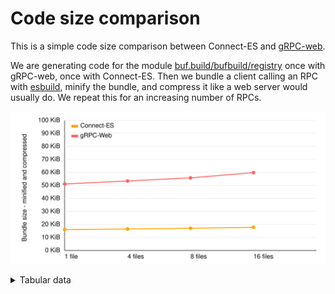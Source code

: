 # Code size comparison

This is a simple code size comparison between Connect-ES and [gRPC-web](https://github.com/grpc/grpc-web).

We are generating code for the module [buf.build/bufbuild/registry](https://buf.build/bufbuild/registry)
once with gRPC-web, once with Connect-ES. Then we bundle a client calling an RPC
with [esbuild](https://esbuild.github.io/), minify the bundle, and compress it like a web server would
usually do. We repeat this for an increasing number of RPCs.

![chart](./chart.svg)

<details><summary>Tabular data</summary>

<!-- TABLE-START -->

| code generator | RPCs | bundle size |  minified | compressed |
| -------------- | ---: | ----------: | --------: | ---------: |
| Connect-ES     |    1 |   152,724 b |  66,495 b |   16,413 b |
| Connect-ES     |    4 |   168,152 b |  72,434 b |   16,892 b |
| Connect-ES     |    8 |   193,458 b |  82,157 b |   17,481 b |
| Connect-ES     |   16 |   227,083 b |  96,423 b |   18,212 b |
| gRPC-Web       |    1 |   876,563 b | 548,495 b |   52,300 b |
| gRPC-Web       |    4 |   928,964 b | 580,477 b |   54,673 b |
| gRPC-Web       |    8 | 1,004,833 b | 628,223 b |   57,118 b |
| gRPC-Web       |   16 | 1,124,155 b | 701,232 b |   61,248 b |

<!-- TABLE-END -->

</details>
